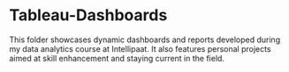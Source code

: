 # Tableau-Dashboards

This folder showcases dynamic dashboards and reports developed during my data analytics course at Intellipaat. It also features personal projects aimed at skill enhancement and staying current in the field.
